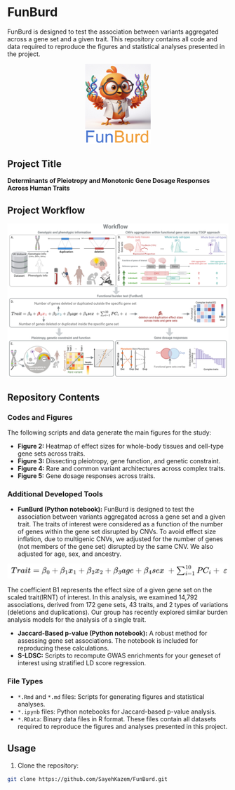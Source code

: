 # FunBurd 
FunBurd is designed to test the association between variants aggregated across a gene set and a given trait. This repository contains all code and data required to reproduce the figures and statistical analyses presented in the project.

<p align="center">
  <img src="/FunBurd_Logo.png" alt="Project Logo" width="150"/>
</p>



## **Project Title**  
**Determinants of Pleiotropy and Monotonic Gene Dosage Responses Across Human Traits**

## Project Workflow

<p align="center">
  <img src="/Project_Workflow.jpeg" alt="Project Workflow Diagram" width="900"/>
</p>


## Repository Contents

### Codes and Figures

The following scripts and data generate the main figures for the study:

- **Figure 2:** Heatmap of effect sizes for whole-body tissues and cell-type gene sets across traits.
- **Figure 3:** Dissecting pleiotropy, gene function, and genetic constraint.
- **Figure 4:** Rare and common variant architectures across complex traits.
- **Figure 5:** Gene dosage responses across traits.

### Additional Developed Tools
- **FunBurd (Python notebook):** FunBurd is designed to test the association between variants aggregated across a gene set and a given trait. The traits of interest were considered as a function of the number of genes within the gene set disrupted by CNVs. To avoid effect size inflation, due to multigenic CNVs, we adjusted for the number of genes (not members of the gene set) disrupted by the same CNV. We also adjusted for age, sex, and ancestry.
<p align="center">
  <img src="/FunBurd_RegressionModel.png" alt="Regression Model" width="600"/>
</p>
The coefficient B1 represents the effect size of a given gene set on the scaled trait(IRNT) of interest. In this analysis, we examined 14,792 associations, derived from 172 gene sets, 43 traits, and 2 types of variations (deletions and duplications). Our group has recently explored similar burden analysis models for the analysis of a single trait. 


- **Jaccard-Based p-value (Python notebook):** A robust method for assessing gene set associations. The notebook is included for reproducing these calculations.
- **S-LDSC:** Scripts to recompute GWAS enrichments for your geneset of interest using stratified LD score regression.

### File Types

- `*.Rmd` and `*.md` files: Scripts for generating figures and statistical analyses.
- `*.ipynb` files: Python notebooks for Jaccard-based p-value analysis.
- `*.RData`: Binary data files in R format. These files contain all datasets required to reproduce the figures and analyses presented in this project.
  
## Usage

1. Clone the repository:

```bash
git clone https://github.com/SayehKazem/FunBurd.git
